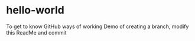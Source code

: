 # hello-world
To get to know GitHub ways of working
Demo of creating a branch, modify this ReadMe and commit
